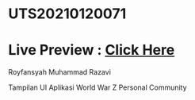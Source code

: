 # UTS20210120071
# Live Preview : <a href="https://app.flutterflow.io/share/u-t-s-royfansyah-m-razavi-5c5iqn">Click Here</a>
Royfansyah Muhammad Razavi

Tampilan UI Aplikasi World War Z Personal Community
